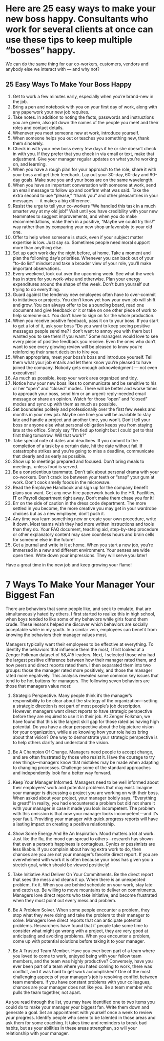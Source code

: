  # Here are 25 easy ways to make your new boss happy. Consultants who work for several clients at once can use these tips to keep multiple “bosses” happy.

We can do the same thing for our co-workers, customers, vendors and anybody else we interact with — and why not?

## 25 Easy Ways To Make Your Boss Happy

1. Get to work a few minutes early, especially when you’re brand-new in the job.
2. Bring a pen and notebook with you on your first day of work, along with any paperwork your new job requires.
3. Take notes. In addition to noting the facts, passwords and instructions you are given, also jot down the names of the people you meet and their roles and contact details.
4. Whenever you meet someone new at work, introduce yourself.
5. When someone helps you out or teaches you something new, thank them sincerely.
6. Check in with your new boss every few days if he or she doesn’t check in with you. If they prefer that you check in via email or text, make that adjustment. Give your manager regular updates on what you’re working on, and  learning.
7. When you have a rough plan for your approach to the role, share it with your boss and get their feedback. Lay out your 30-day, 60-day and 90-day goals. Make sure you and your boss are on the same wavelength.
8. When you have an important conversation with someone at work, send an email message to follow up and confirm what was said. Take the extra second to use “please,” “thank you” and other pleasantries in your messages — it makes a big difference.
9. Resist the urge to tell your co-workers “We handled this task in a much smarter way at my old job!” Wait until you have credibility with your new teammates to suggest improvements, and when you do make recommendations, make them in a positive, “Maybe we could try this!” way rather than by comparing your new shop unfavorably to your old one.
10. Offer to help when someone is stuck, even if your subject matter expertise is low. Just say so. Sometimes people need moral support more than anything else.
11. Set up each work day the night before, at home. Take a moment and plan the following day’s priorities. Whenever you can back out of your “to-do list” mindset and take a broader view of your role, you’ll make important observations.
12. Every weekend, look out over the upcoming week. See what the week has in store for you work-wise and otherwise. Plan your energy expenditures around the shape of the week. Don’t burn yourself out trying to do everything.
13. Guard against the tendency new employees often have to over-commit to initiatives or projects. You don’t know yet how your own job will shift and grow.  You can always offer to be a sounding board, read one document and give feedback or it or take on one other piece of work to help someone out. You don’t have to sign on for the whole production.
14. When you receive positive feedback, pass it on  to your boss. If you start to get a lot of it, ask your boss “Do you want to keep seeing positive messages people send me? I don’t want to annoy you with them but I wanted you to see them if you want.” Some managers would love to see every piece of positive feedback you receive. Even the ones who don’t want to see every glowing review will be pleased to know you’re reinforcing their smart decision to hire you.
15. When appropriate, meet your boss’s boss and introduce yourself. Tell them what your job entails and let them know you’re pleased to have joined the company. Nobody gets enough acknowledgment — not even executives!
16. As much as possible, keep your work area organized and tidy.
17. Notice how your new boss likes to communicate and be sensitive to his or her “open” and “closed” modes. There will be better and worse times to approach your boss, send him or an urgent-reply-needed email message or share an  opinion. Watch for those “open” and “closed” modes and sync up with them as much as possible.
18. Set boundaries politely and professionally over the first few weeks and months in your new job. Maybe one time you will be available to stay late and handle a project and another time, you won’t. Don’t tell your boss or anyone else what personal obligation keeps you from staying late at the office. Simply say “I’m tied up tonight but I could get to that first thing tomorrow. Will that work?”
19. Take special note of dates and deadlines. If you commit to the completion of a task by a certain date, hit the date without fail. If catastrophe strikes and you’re going to miss a deadline, communicate that clearly and as early as possible.
20. Show up to meetings prepared and focused. Don’t bring meals to meetings, unless food is served.
21. Be a conscientious teammate. Don’t talk about personal drama with your co-workers. Don’t crack ice between your teeth or “snap” your gum at work. Don’t cook smelly foods in the microwave.
22. Read the Employee Handbook and sign up for the company benefit plans you want. Get any new-hire paperwork back to the HR, Facilities, IT or Payroll department right away. Don’t make them chase you for it!
23. Err on the side of caution in the dress code department. The more settled in you become, the more creative you may get in your wardrobe choices but as a new employee, don’t push it.
24. Any time you learn something new or create your own procedure, write it down. Most teams wish they had more written instructions and tools than they do. Your FAQ document, teaching aid, step-by-step procedure or other explanatory content may save countless hours and brain cells for someone else in the future!
25. Get a journal and write in it at home. When you start a new job, you’re immersed in a new and different environment. Your senses are wide open then. Write down your impressions. They will serve you later!

Have a great time in the new job and keep growing your flame!


# 7 Ways To Make Your Manager Your Biggest Fan
There are behaviors that some people like, and seek to emulate, that are simultaneously hated by others. I first started to realize this in high school, when boys tended to like some of my behaviors while girls found them crude. These lessons helped me discover which behaviors are socially acceptable while in my youth.  In a similar vein, employees can benefit from knowing the behaviors their manager values most.

 
Managers typically want their employees to be effective at everything. To identify the behaviors that influence them the most, I first looked at a Zenger Folkman dataset of 58,415 leaders. Next, I selected those who had the largest positive difference between how their manager rated them, and how peers and direct reports rated them. I then separated them into two groups: those the manager rated more positively, and those the manager rated more negatively. This analysis revealed some common key issues that tend to be hot buttons for managers. The following seven behaviors are those that managers value most:

1. Strategic Perspective. Many people think it’s the manager’s responsibility to be clear about the strategy of the organization—setting a strategic direction is not part of most people’s job description. However, managers want direct reports to have strategic perspective before they are required to use it in their job. At Zenger Folkman, we have found that this is the largest skill gap for those rated as having high potential. Do you have a clear perspective about the big picture vision for your organization, while also knowing how your role helps bring about that vision? One way to demonstrate your strategic perspective is to help others clarify and understand the vision.

2. Be A Champion Of Change. Managers need people to accept change, and are often frustrated by those who resist it. Have the courage to try new things—managers know that mistakes may be made when adapting to changing processes. Challenge some of the standard approaches and independently look for a better way forward.

3. Keep Your Manager Informed. Managers need to be well informed about their employees’ work and potential problems that may exist. Imagine your manager is discussing a project you are working on with their boss. When asked about your project, your manager boldly says, “Everything is great!” In reality, you had encountered a problem but did not share it with your manager in case it made you look incompetent. The problem with this omission is that now your manager looks incompetent—and it’s your fault. Providing your manager with quick progress reports will have a lasting impact on creating a positive relationship.

4. Show Some Energy And Be An Inspiration. Mood matters a lot at work. Just like the flu, the mood can spread to others—research has shown that even a person’s happiness is contagious. Cynics or pessimists are less likable. If you complain about having extra work to do, then chances are you are not your manager’s favorite direct report. If you are overwhelmed with work it is often because your boss has given you a stretch goal, which should be viewed positively!

5. Take Initiative And Deliver On Your Commitments. Be the direct report that sees the mess and cleans it up. When there is an unexpected problem, fix it. When you are behind schedule on your work, stay late and catch up. Be willing to move mountains to deliver on commitments. Managers love direct reports who take initiative, and become frustrated when they must point out every mess and problem.

6. Be A Problem Solver. When some people encounter a problem, they stop what they were doing and take the problem to their manager to solve. Managers love direct reports that can anticipate potential problems. Researchers have found that if people take some time to consider what might go wrong with a project, they are very good at anticipating and avoiding problems. When you encounter a problem, come up with potential solutions before taking it to your manager.

7. Be A Trusted Team Member. Have you ever been part of a team where you loved to come to work, enjoyed being with your fellow team members, and the team was highly productive? Conversely, have you ever been part of a team where you hated coming to work, there was conflict, and it was hard to get work accomplished? One of the most challenging aspects of your manager’s job is resolving conflict between team members.  If you have constant problems with your colleagues, chances are your manager does not like you. Be a team member who pulls the team together, not apart.

As you read through the list, you may have identified one to two items you could do to make your manager your biggest fan. Write them down and generate a goal. Set an appointment with yourself once a week to review your progress. Identify people who seem to be talented in those areas and ask them for some coaching. It takes time and reminders to break bad habits, but as your abilities in these areas strengthen, so will your relationship with your manager.


